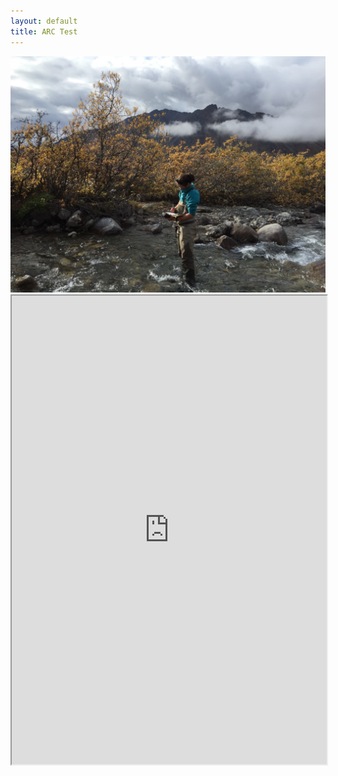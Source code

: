 ```yaml
---
layout: default
title: ARC Test
---
```

<div class="resp-container">
<img src="images/Frances_Trevor_Arctic-LTER_scaled.jpg">
<iframe loading="lazy" src="https://LTER-ARC.github.io/ezCatalog/public/arc-data-catalog.html" scrolling="no" allow="fullscreen" width="100%" height="750px"></iframe>
</div>
